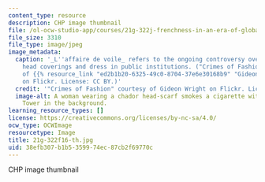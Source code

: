 ```yaml
---
content_type: resource
description: CHP image thumbnail
file: /ol-ocw-studio-app/courses/21g-322j-frenchness-in-an-era-of-globalization-fall-2016/38efb307b1b5359974ec87cb2f69770c_21g-322f16-th.jpg
file_size: 3310
file_type: image/jpeg
image_metadata:
  caption: '_L''affaire de voile_ refers to the ongoing controversy over religious
    head coverings and dress in public institutions. ("Crimes of Fashion" courtesy
    of {{% resource_link "ed2b1b20-6325-49c0-8704-37e6e30168b9" "Gideon Wright" %}}
    on Flickr. License: CC BY.)'
  credit: '"Crimes of Fashion" courtesy of Gideon Wright on Flickr. License: CC BY.'
  image-alt: A woman wearing a chador head-scarf smokes a cigarette with the Eiffel
    Tower in the background.
learning_resource_types: []
license: https://creativecommons.org/licenses/by-nc-sa/4.0/
ocw_type: OCWImage
resourcetype: Image
title: 21g-322f16-th.jpg
uid: 38efb307-b1b5-3599-74ec-87cb2f69770c
---
```

CHP image thumbnail